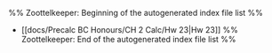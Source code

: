 %% Zoottelkeeper: Beginning of the autogenerated index file list  %%
-  [[docs/Precalc BC Honours/CH 2 Calc/Hw 23|Hw 23]]
%% Zoottelkeeper: End of the autogenerated index file list  %%
